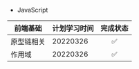 - JavaScript
  
| 前端基础 | 计划学习时间 | 完成状态 |
| ------ | ------ | :------: |
| 原型链相关 | 20220326 | ✅ |
| 作用域 | 20220326 | ✅  |